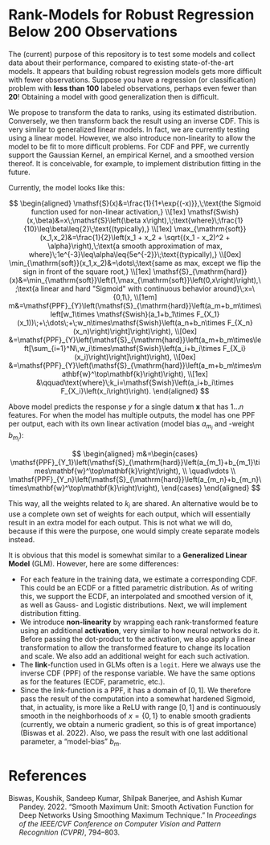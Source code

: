 # Rank-Models for Robust Regression Below 200 Observations

The (current) purpose of this repository is to test some models and
collect data about their performance, compared to existing
state-of-the-art models. It appears that building robust regression
models gets more difficult with fewer observations. Suppose you have a
regression (or classification) problem with **less than $100$** labeled
observations, perhaps even fewer than **$20$**! Obtaining a model with
good generalization then is difficult.

We propose to transform the data to ranks, using its estimated
distribution. Conversely, we then transform back the result using an
inverse CDF. This is very similar to generalized linear models. In fact,
we are currently testing using a linear model. However, we also
introduce non-linearity to allow the model to be fit to more difficult
problems. For CDF and PPF, we currently support the Gaussian Kernel, an
empirical Kernel, and a smoothed version thereof. It is conceivable, for
example, to implement distribution fitting in the future.

Currently, the model looks like this:

$$
\begin{aligned}
    \mathsf{S}(x)&=\frac{1}{1+\exp{(-x)}},\;\text{the Sigmoid function used for non-linear activation,}
    \\[1ex]
    \mathsf{Swish}(x,\beta)&=x\;\mathsf{S}\left(\beta x\right),\;\text{where}\;\frac{1}{10}\leq\beta\leq{2}\;\text{(typically),}
    \\[1ex]
    \max_{\mathrm{soft}}(x_1,x_2)&=\frac{1}{2}\left(x_1 + x_2 + \sqrt{(x_1 - x_2)^2 + \alpha}\right),\;\text{a smooth approximation of max, where}\;1e^{-3}\leq\alpha\leq{5e^{-2}}\;\text{(typically),}
    \\[0ex]
    \min_{\mathrm{soft}}(x_1,x_2)&=\dots\;\text{same as max, except we flip the sign in front of the square root,}
    \\[1ex]
    \mathsf{S}_{\mathrm{hard}}(x)&=\min_{\mathrm{soft}}\left(1,\max_{\mathrm{soft}}\left(0,x\right)\right),\;\text{a linear and hard "Sigmoid" with continuous behavior around}\;x=\{0,1\},
    \\[1em]
    m&=\mathsf{PPF}_{Y}\left(\mathsf{S}_{\mathrm{hard}}\left(a_m+b_m\times\left[w_1\times \mathsf{Swish}(a_1+b_1\times F_{X_1}(x_1))\;+\;\dots\;+\;w_n\times\mathsf{Swish}\left(a_n+b_n\times F_{X_n}(x_n)\right)\right]\right)\right),
    \\[0ex]
    &=\mathsf{PPF}_{Y}\left(\mathsf{S}_{\mathrm{hard}}\left(a_m+b_m\times\left[\sum_{i=1}^N\,w_i\times\mathsf{Swish}\left(a_i+b_i\times F_{X_i}(x_i)\right)\right]\right)\right),
    \\[0ex]
    &=\mathsf{PPF}_{Y}\left(\mathsf{S}_{\mathrm{hard}}\left(a_m+b_m\times\mathbf{w}^\top\mathbf{k}\right)\right),
    \\[1ex]
    &\qquad\text{where}\;k_i=\mathsf{Swish}\left(a_i+b_i\times F_{X_i}\left(x_i\right)\right).
\end{aligned}
$$

Above model predicts the response $y$ for a single datum $\mathbf{x}$
that has $1\dots n$ features. For when the model has multiple outputs,
the model has one PPF per output, each with its own linear activation
(model bias $a_{m_i}$ and -weight $b_{m_i}$):

$$
\begin{aligned}
    m&=\begin{cases}
        \mathsf{PPF}_{Y_1}\left(\mathsf{S}_{\mathrm{hard}}\left(a_{m_1}+b_{m_1}\times\mathbf{w}^\top\mathbf{k}\right)\right),
        \\
        \quad\vdots
        \\
        \mathsf{PPF}_{Y_n}\left(\mathsf{S}_{\mathrm{hard}}\left(a_{m_n}+b_{m_n}\times\mathbf{w}^\top\mathbf{k}\right)\right),
    \end{cases}
\end{aligned}
$$

This way, all the weights related to $k_i$ are shared. An alternative
would be to use a complete own set of weights for each output, which
will essentially result in an extra model for each output. This is not
what we will do, because if this were the purpose, one would simply
create separate models instead.

It is obvious that this model is somewhat similar to a **Generalized
Linear Model** (GLM). However, here are some differences:

- For each feature in the training data, we estimate a corresponding
  CDF. This could be an ECDF or a fitted parametric distribution. As of
  writing this, we support the ECDF, an interpolated and smoothed
  version of it, as well as Gauss- and Logistic distributions. Next, we
  will implement distribution fitting.
- We introduce **non-linearity** by wrapping each rank-transformed
  feature using an additional **activation**, very similar to how neural
  networks do it. Before passing the dot-product to the activation, we
  also apply a linear transformation to allow the transformed feature to
  change its location and scale. We also add an additional weight for
  each such activation.
- The **link**-function used in GLMs often is a `logit`. Here we always
  use the inverse CDF (PPF) of the response variable. We have the same
  options as for the features (ECDF, parametric, etc.).
- Since the link-function is a PPF, it has a domain of $[0,1]$. We
  therefore pass the result of the computation into a somewhat hardened
  Sigmoid, that, in actuality, is more like a ReLU with range $[0,1]$
  and is continuously smooth in the neighborhoods of $x=\{0,1\}$ to
  enable smooth gradients (currently, we obtain a numeric gradient, so
  this is of great importance) (Biswas et al. 2022). Also, we pass the
  result with one last additional parameter, a “model-bias” $b_m$.

# References

<div id="refs" class="references csl-bib-body hanging-indent">

<div id="ref-Biswas_2022_CVPR" class="csl-entry">

Biswas, Koushik, Sandeep Kumar, Shilpak Banerjee, and Ashish Kumar
Pandey. 2022. “Smooth Maximum Unit: Smooth Activation Function for Deep
Networks Using Smoothing Maximum Technique.” In *Proceedings of the
IEEE/CVF Conference on Computer Vision and Pattern Recognition (CVPR)*,
794–803.

</div>

</div>
